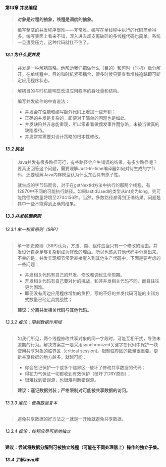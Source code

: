 #### 第13章 并发编程

>  **对象是过程的抽象，线程是调度的抽象。**

> 编写整洁的并发程序很难——非常难。编写在单线程中执行的代码简单得多。编写表面上看来不错，深入进去却支离破碎的多线程代码也简单。系统一旦遭受压力，这种代码就扛不住了。

##### 13.1 为什么要并发

> 并发是一种解耦策略。他帮助我们把做什么（目的）和何时（时机）做分解开。在单线程中，目的和时机紧密耦合，很多时候只要查看堆栈追踪即可断定应用程序状态。

> 解耦目的与时机能明显改进应用程序的吞吐量和结构。

> 编写并发软件的中肯说法：
>
> - 并发会在性能和编写额外代码上增加一些开销；
> - 正确的并发是复杂的，即便对于简单的问题也是如此。
> - 并发缺陷并非总能重现，所以常备看做偶发事件而忽略，未被当做真的缺陷看待。
> - 并发常常需要对设计策略的根本性修改。

##### 13.2 挑战

> Java并发有很多路径可行，有些路径会产生错误的结果。有多少路径呢？要真正回答这个问题，需要理解Just-In-time编译器如何对待生成的字节码，还要理解Java内存模型认为什么东西具有原子性。
>
> 就生成的字节码而言，对于在getNextId方法中执行的那两个线程，有12870中不同的可能执行路径。如果lastIdUsed的类型从int变为long，则可能路径的数量将增至2704156种。当然，多数路径都得到正确结果。问题是其中一些不能得到正确的结果。

##### 13.3 并发防御原则

###### 13.3.1 单一权责原则（SRP）

> 单一职责原则（SRP)认为，方法、类、组件应当只有一个修改的理由。并发设计自身足够复杂到成为修改的理由。所以也该从其他代码中分离出来。不幸的是，并发实现细节常常直接嵌入到其他生产代码中。下面是要考虑的一些问题：
>
> - 并发相关代码有自己的开发、修改和调优生命周期。
> - 开发相关代码有自己要对付的挑战，和非并发相关代码不同，而且往往更为困难。
> - 即便没有周边应用程序增加的负担，写的不好的并发代码可能的出错方式数量已经足具挑战性；
>
> **建议：分离并发相关代码与其他代码。**

###### 13.3.2 推论：限制数据作用域

> 如我们所见，两个线程修改共享对象的同一字段时，可能互相干扰，导致未逾期的行为。解决方案之一是采用synchronized关键字在代码中保护一块使用共享对象的临界区（critical session)。限制临界区的数量很重要。更新共享数据的地方越多，就越可能：
>
> - 你会忘记保护一个或多个临界区--破坏了修改共享数据的代码；
> - 得花力气保证一切都收到有效保护（破坏了DRY原则）；
> - 很难找到错误源，也很难判断错误源。
>
> **建议：谨记数据封装；严格限制对可能被共享数据的访问。**

###### 13.3.3 推论：使用数据复本

> 避免共享数据的好方法之一就是一开始就避免共享数据。

###### 13.3.4 推论：线程应尽可能地独立

**建议：尝试将数据分解到可被独立线程（可能在不同处理器上）操作的独立子集。**

##### 13.4 了解Java库










